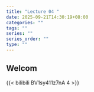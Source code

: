 ```yaml
---
title: "Lecture 04 "
date: 2025-09-21T14:30:19+08:00
categories: ""
tags: ""
series: ""
series_order: ""
type: ""
---
```


## Welcom

{{< bilibili BV1sy411z7nA 4 >}}

